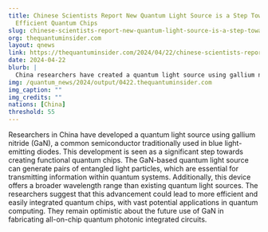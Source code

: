 ```yaml
---
title: Chinese Scientists Report New Quantum Light Source is a Step Toward More
  Efficient Quantum Chips
slug: chinese-scientists-report-new-quantum-light-source-is-a-step-toward-more-efficient-quantum-chips
org: thequantuminsider.com
layout: qnews
link: https://thequantuminsider.com/2024/04/22/chinese-scientists-report-new-quantum-light-source-is-a-step-toward-more-efficient-quantum-chips/
date: 2024-04-22
blurb: |
  China researchers have created a quantum light source using gallium nitride (GaN), a semiconductor used in blue light-emitting diodes. This advancement could lead to more efficient and integrated quantum chips, with potential applications in quantum computing and all-on-chip quantum photonic integrated circuits.
img: /quantum_news/2024/output/0422.thequantuminsider.com
img_caption: ""
img_credits: ""
nations: [China]
threshold: 55
---
```


Researchers in China have developed a quantum light source using gallium nitride (GaN), a common semiconductor traditionally used in blue light-emitting diodes. This development is seen as a significant step towards creating functional quantum chips. The GaN-based quantum light source can generate pairs of entangled light particles, which are essential for transmitting information within quantum systems. Additionally, this device offers a broader wavelength range than existing quantum light sources. The researchers suggest that this advancement could lead to more efficient and easily integrated quantum chips, with vast potential applications in quantum computing. They remain optimistic about the future use of GaN in fabricating all-on-chip quantum photonic integrated circuits.